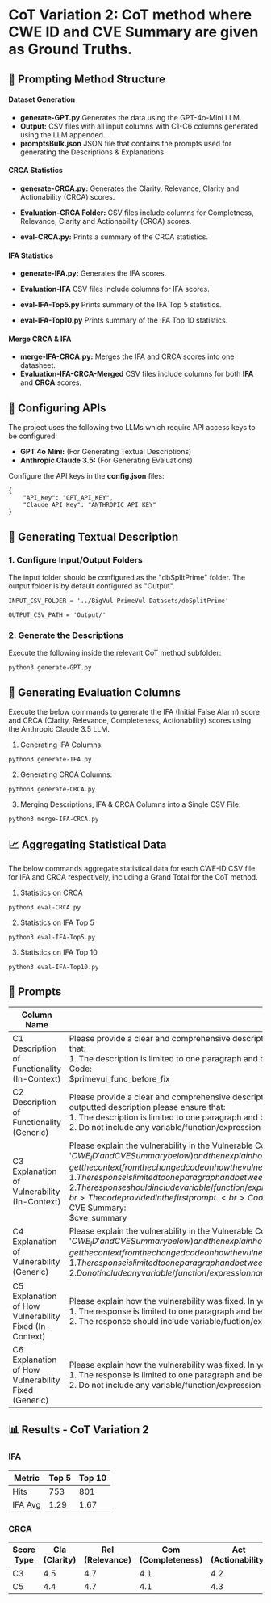 # **CoT Variation 2:** CoT method where **CWE ID and CVE Summary** are given as Ground Truths.

## 📂 Prompting Method Structure

#### Dataset Generation #### 

* **generate-GPT.py**    Generates the data using the GPT-4o-Mini LLM.
* **Output:** CSV files with all input columns with C1-C6 columns generated using the LLM appended. 
* **promptsBulk.json** JSON file that contains the prompts used for generating the Descriptions & Explanations

#### CRCA Statistics #### 

* **generate-CRCA.py:**  Generates the Clarity, Relevance, Clarity and Actionability (CRCA) scores.
* **Evaluation-CRCA Folder:** CSV files include columns for Completness, Relevance, Clarity and Actionability (CRCA) scores. 

* **eval-CRCA.py:**      Prints a summary of the CRCA statistics.

#### IFA Statistics #### 

* **generate-IFA.py:**   Generates the IFA scores.
* **Evaluation-IFA** CSV files include columns for IFA scores.

* **eval-IFA-Top5.py**   Prints summary of the IFA Top 5 statistics.
* **eval-IFA-Top10.py**  Prints summary of the IFA Top 10 statistics.

#### Merge CRCA & IFA ####

* **merge-IFA-CRCA.py:** Merges the IFA and CRCA scores into one datasheet.
* **Evaluation-IFA-CRCA-Merged** CSV files include columns for both **IFA** and **CRCA** scores.

## 🔑 Configuring APIs
The project uses the following two LLMs which require API access keys to be configured:
* **GPT 4o Mini:** (For Generating Textual Descriptions)
* **Anthropic Claude 3.5:** (For Generating Evaluations)

Configure the API keys in the **config.json** files:
```
{
    "API_Key": "GPT_API_KEY",
    "Claude_API_Key": "ANTHROPIC_API_KEY"
}
```


## 📝 Generating Textual Description 

### 1. Configure Input/Output Folders
The input folder should be configured as the "dbSplitPrime" folder. The output folder is by default configured as "Output". 
```
INPUT_CSV_FOLDER = '../BigVul-PrimeVul-Datasets/dbSplitPrime'
```
```
OUTPUT_CSV_PATH = 'Output/'
```

### 2. Generate the Descriptions

Execute the following inside the relevant CoT method subfolder:
```
python3 generate-GPT.py
```


## 🧮 Generating Evaluation Columns

Execute the below commands to generate the IFA (Initial False Alarm) score and CRCA (Clarity, Relevance, Completeness, Actionability) scores using the Anthropic Claude 3.5 LLM.




1. Generating IFA Columns:
```
python3 generate-IFA.py
```

2. Generating CRCA Columns:
```
python3 generate-CRCA.py
```

3. Merging Descriptions, IFA & CRCA Columns into a Single CSV File: 
```
python3 merge-IFA-CRCA.py
```

## 📈 Aggregating Statistical Data

The below commands aggregate statistical data for each CWE-ID CSV file for IFA and CRCA respectively, including a Grand Total for the CoT method. 

1. Statistics on CRCA
```
python3 eval-CRCA.py
```

2. Statistics on IFA Top 5
```
python3 eval-IFA-Top5.py
```

3. Statistics on IFA Top 10
```
python3 eval-IFA-Top10.py
```

## 🧠 Prompts

| Column Name | Prompt |
|-------------|--------|
| C1 Description of Functionality (In-Context) | Please provide a clear and comprehensive description of the functionality of the code. In the outputted description please ensure that:<br>1. The description is limited to one paragraph and between 90-100 words.<br>Code:<br>$primevul_func_before_fix |
| C2 Description of Functionality (Generic) | Please provide a clear and comprehensive description of the functionality of the code that was given to you in the first prompt. In the outputted description please ensure that:<br>1. The description is limited to one paragraph and between 90-100 words.<br>2. Do not include any variable/function/expression names in the description. |
| C3 Explanation of Vulnerability (In-Context) | Please explain the vulnerability in the Vulnerable Code (with CWE ID '$CWE_ID' and CVE Summary below) and then explain how the vulnerability was fixed in the changed code. To explain the cause of the vulnerability, get the context from the changed code on how the vulnerability was fixed. In your response please ensure that:<br>1. The response is limited to one paragraph and between 90-100 words.<br>2. The response should include variable/function/expression names from the code.<br>Code before Change/Fix (Vulnerable Code):<br>The code provided in the first prompt.<br>Code after Change/Fix (Fixed Code):<br>$primevul_func_after_fix<br>CVE Summary:<br>$cve_summary |
| C4 Explanation of Vulnerability (Generic) | Please explain the vulnerability in the Vulnerable Code (with CWE ID '$CWE_ID' and CVE Summary below) and then explain how the vulnerability was fixed in the changed code. To explain the cause of the vulnerability, get the context from the changed code on how the vulnerability was fixed. In your response please ensure that:<br>1. The response is limited to one paragraph and between 90-100 words.<br>2. Do not include any variable/function/expression names in the description.<br>CVE Summary:<br>$cve_summary |
| C5 Explanation of How Vulnerability Fixed (In-Context) | Please explain how the vulnerability was fixed. In your response please ensure that:<br>1. The response is limited to one paragraph and between 90-100 words.<br>2. The response should include variable/fuction/expression names from the code. |
| C6 Explanation of How Vulnerability Fixed (Generic) | Please explain how the vulnerability was fixed. In your response please ensure that:<br>1. The response is limited to one paragraph and between 90-100 words.<br>2. Do not include any variable/function/expression names in the description. |


## 📊 Results - CoT Variation 2

### IFA 

| Metric   | Top 5 | Top 10 |
|----------|--------|---------|
| Hits     | 753    | 801     |
| IFA Avg  | 1.29   | 1.67    |

### CRCA

| Score Type | Cla (Clarity) | Rel (Relevance) | Com (Completeness) | Act (Actionability) |
|------------|----------------|------------------|----------------------|----------------------|
| C3         | 4.5            | 4.7              | 4.1                  | 4.2                  |
| C5         | 4.4            | 4.7              | 4.1                  | 4.3                  |


